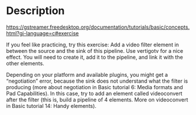 # Description

https://gstreamer.freedesktop.org/documentation/tutorials/basic/concepts.html?gi-language=c#exercise

If you feel like practicing, try this exercise: Add a video filter element in between the source and the sink of this pipeline. Use vertigotv for a nice effect. You will need to create it, add it to the pipeline, and link it with the other elements.

Depending on your platform and available plugins, you might get a “negotiation” error, because the sink does not understand what the filter is producing (more about negotiation in Basic tutorial 6: Media formats and Pad Capabilities). In this case, try to add an element called videoconvert after the filter (this is, build a pipeline of 4 elements. More on videoconvert in Basic tutorial 14: Handy elements).